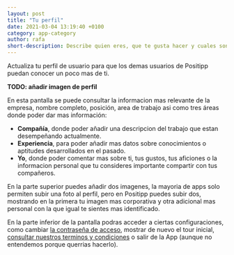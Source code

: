 ```yaml
---
layout: post
title: "Tu perfil"
date: 2021-03-04 13:19:40 +0100
category: app-category
author: rafa
short-description: Describe quien eres, que te gusta hacer y cuales son tus aficiones
---
```


Actualiza tu perfil de usuario para que los demas usuarios de Positipp puedan conocer un poco mas de ti.

**TODO: añadir imagen de perfil** 

En esta pantalla se puede consultar la informacion mas relevante de la empresa, nombre completo, posición, area de trabajo asi como tres áreas donde poder dar mas información:
* **Compañía**, donde poder añadir una descripcion del trabajo que estan desempeñando actualmente.
* **Experiencia**, para poder añadir mas datos sobre conocimientos o aptitudes desarrollados en el pasado.
* **Yo**, donde poder comentar mas sobre ti, tus gustos, tus aficiones o la informacion personal que tu consideres importante compartir con tus compañeros.

En la parte superior puedes añadir dos imagenes, la mayoria de apps solo permiten subir una foto al perfil, pero en Positipp puedes subir dos, mostrando en la primera tu imagen mas corporativa y otra adicional mas personal con la que igual te sientes mas identificado.

En la parte inferior de la pantalla podras acceder a ciertas configuraciones, como cambiar [la contraseña de acceso](change_pass), mostrar de nuevo el tour inicial, [consultar nuestros terminos y condiciones](../about-category/terms) o salir de la App (aunque no entendemos porque querrias hacerlo).
